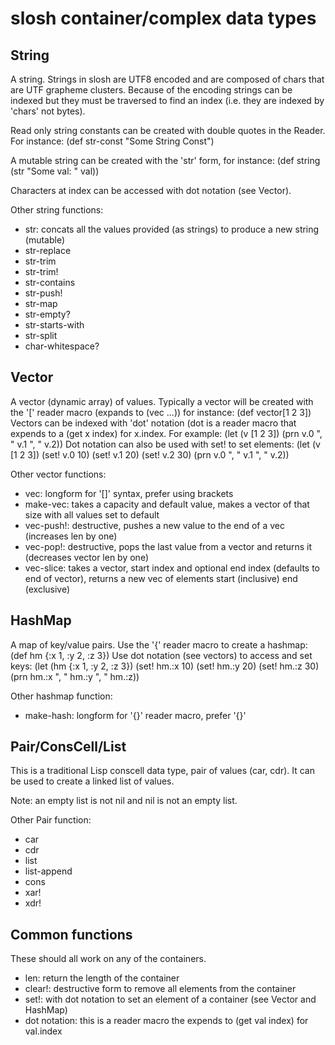 # slosh container/complex data types

## String
A string.  Strings in slosh are UTF8 encoded and are composed of chars that are
UTF grapheme clusters.  Because of the encoding strings can be indexed but they
must be traversed to find an index (i.e. they are indexed by 'chars' not bytes).

Read only string constants can be created with double quotes in the Reader.
For instance: (def str-const "Some String Const")

A mutable string can be created with the 'str' form, for instance:
(def string (str "Some val: " val))

Characters at index can be accessed with dot notation (see Vector).

Other string functions:
- str: concats all the values provided (as strings) to produce a new string (mutable)
- str-replace
- str-trim
- str-trim!
- str-contains
- str-push!
- str-map
- str-empty?
- str-starts-with
- str-split
- char-whitespace?

## Vector
A vector (dynamic array) of values.  Typically a vector will be created with the
'[' reader macro (expands to (vec ...)) for instance:
(def vector[1 2 3])
Vectors can be indexed with 'dot' notation (dot is a reader macro that expends
to a (get x index) for x.index.  For example:
(let (v [1 2 3])
  (prn v.0 ", " v.1 ", " v.2))
Dot notation can also be used with set! to set elements:
(let (v [1 2 3])
  (set! v.0 10)
  (set! v.1 20)
  (set! v.2 30)
  (prn v.0 ", " v.1 ", " v.2))

Other vector functions:
- vec: longform for '[]' syntax, prefer using brackets
- make-vec: takes a capacity and default value, makes a vector of that size with all values set to default
- vec-push!: destructive, pushes a new value to the end of a vec (increases len by one)
- vec-pop!: destructive, pops the last value from a vector and returns it (decreases vector len by one)
- vec-slice: takes a vector, start index and optional end index (defaults to end of vector), returns a new vec of elements start (inclusive) end (exclusive)


## HashMap
A map of key/value pairs.  Use the '{' reader macro to create a hashmap:
(def hm {:x 1, :y 2, :z 3})
Use dot notation (see vectors) to access and set keys:
(let (hm {:x 1, :y 2, :z 3})
  (set! hm.:x 10)
  (set! hm.:y 20)
  (set! hm.:z 30)
  (prn hm.:x ", " hm.:y ", " hm.:z))

Other hashmap function:
- make-hash: longform for '{}' reader macro, prefer '{}'


## Pair/ConsCell/List
This is a traditional Lisp conscell data type, pair of values (car, cdr).  It can
be used to create a linked list of values.

Note: an empty list is not nil and nil is not an empty list.

Other Pair function:
- car
- cdr
- list
- list-append
- cons
- xar!
- xdr!

## Common functions
These should all work on any of the containers.
- len: return the length of the container
- clear!: destructive form to remove all elements from the container
- set!: with dot notation to set an element of a container (see Vector and HashMap)
- dot notation: this is a reader macro the expends to (get val index) for val.index

